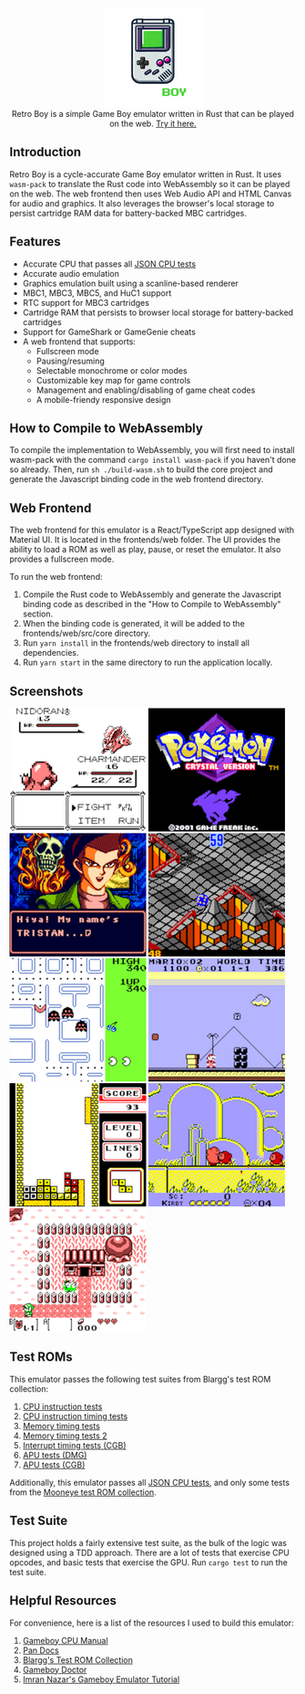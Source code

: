 <p align="center">
  <img src="images/logo.png" width="175px" height="175px">
  <br />
  Retro Boy is a simple Game Boy emulator written in Rust that can be played on the web. <a href="https://smparsons.github.io/retroboy">Try it here.</a>
</p>

## Introduction

Retro Boy is a cycle-accurate Game Boy emulator written in Rust. It uses `wasm-pack` to translate the Rust code into WebAssembly so it can be played on the web. The web frontend then uses Web Audio API and HTML Canvas for audio and graphics. It also leverages the browser's local storage to persist cartridge RAM data for battery-backed MBC cartridges.

## Features

- Accurate CPU that passes all [JSON CPU tests](https://github.com/adtennant/GameboyCPUTests)
- Accurate audio emulation
- Graphics emulation built using a scanline-based renderer
- MBC1, MBC3, MBC5, and HuC1 support
- RTC support for MBC3 cartridges
- Cartridge RAM that persists to browser local storage for battery-backed cartridges
- Support for GameShark or GameGenie cheats
- A web frontend that supports:
  - Fullscreen mode
  - Pausing/resuming
  - Selectable monochrome or color modes
  - Customizable key map for game controls
  - Management and enabling/disabling of game cheat codes
  - A mobile-friendy responsive design

## How to Compile to WebAssembly

To compile the implementation to WebAssembly, you will first need to install wasm-pack with the command `cargo install wasm-pack` if you haven't done so already. Then, run `sh ./build-wasm.sh` to build the core project and generate the Javascript binding code in the web frontend directory.

## Web Frontend

The web frontend for this emulator is a React/TypeScript app designed with Material UI. It is located in the frontends/web folder. The UI provides the ability to load a ROM as well as play, pause, or reset the emulator. It also provides a fullscreen mode.

To run the web frontend:

1. Compile the Rust code to WebAssembly and generate the Javascript binding code as described in the "How to Compile to WebAssembly" section.
2. When the binding code is generated, it will be added to the frontends/web/src/core directory.
3. Run `yarn install` in the frontends/web directory to install all dependencies.
4. Run `yarn start` in the same directory to run the application locally.

## Screenshots

<p float="left">
  <img src="images/screenshots/pokemon-red.png" width="240" />
  <img src="images/screenshots/pokemon-crystal.png" width="240" />
  <img src="images/screenshots/yugioh-dds.png" width="240" />
  <img src="images/screenshots/marble-madness.png" width="240" />
  <img src="images/screenshots/pacman.png" width="240" />
  <img src="images/screenshots/super-mario-land.png" width="240" />
  <img src="images/screenshots/tetris.png" width="240" />
  <img src="images/screenshots/kirby.png" width="240" />
  <img src="images/screenshots/links-awakening.png" width="240">
</p>

## Test ROMs

This emulator passes the following test suites from Blargg's test ROM collection:

1. [CPU instruction tests](https://github.com/retrio/gb-test-roms/tree/master/cpu_instrs)
2. [CPU instruction timing tests](https://github.com/retrio/gb-test-roms/tree/master/instr_timing)
3. [Memory timing tests](https://github.com/retrio/gb-test-roms/tree/master/mem_timing)
4. [Memory timing tests 2](https://github.com/retrio/gb-test-roms/tree/master/mem_timing-2)
5. [Interrupt timing tests (CGB)](https://github.com/retrio/gb-test-roms/tree/master/interrupt_time)
6. [APU tests (DMG)](https://github.com/retrio/gb-test-roms/tree/master/dmg_sound)
7. [APU tests (CGB)](https://github.com/retrio/gb-test-roms/tree/master/cgb_sound)

Additionally, this emulator passes all [JSON CPU tests](https://github.com/adtennant/GameboyCPUTests), and
only some tests from the [Mooneye test ROM collection](https://github.com/Gekkio/mooneye-test-suite).

## Test Suite

This project holds a fairly extensive test suite, as the bulk of the logic was designed using a TDD approach. There are a lot of tests that exercise CPU opcodes, and basic tests that exercise the GPU. Run `cargo test` to run the test suite.

## Helpful Resources

For convenience, here is a list of the resources I used to build this emulator:

1. [Gameboy CPU Manual](http://marc.rawer.de/Gameboy/Docs/GBCPUman.pdf)
2. [Pan Docs](https://gbdev.io/pandocs/)
3. [Blargg's Test ROM Collection](https://github.com/retrio/gb-test-roms)
4. [Gameboy Doctor](https://github.com/robert/gameboy-doctor)
5. [Imran Nazar's Gameboy Emulator Tutorial](https://imrannazar.com/series/gameboy-emulation-in-javascript)
